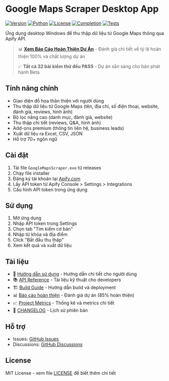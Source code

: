 # Google Maps Scraper Desktop App

[![Version](https://img.shields.io/badge/version-1.0.0-blue.svg)](https://github.com/hoanganh-hue/lazala)
[![Python](https://img.shields.io/badge/python-3.10+-green.svg)](https://www.python.org/)
[![License](https://img.shields.io/badge/license-MIT-orange.svg)](LICENSE)
[![Completion](https://img.shields.io/badge/completion-100%25-success.svg)](docs/BAO_CAO_HOAN_THANH_DU_AN.md)
[![Tests](https://img.shields.io/badge/tests-32%20passed-success.svg)](tests/)

Ứng dụng desktop Windows để thu thập dữ liệu từ Google Maps thông qua Apify API.

> 📊 **[Xem Báo Cáo Hoàn Thiện Dự Án](docs/BAO_CAO_HOAN_THANH_DU_AN.md)** - Đánh giá chi tiết về tỷ lệ hoàn thiện 100% và chất lượng dự án
> 
> ✅ **Tất cả 32 bài kiểm thử đều PASS** - Dự án sẵn sàng cho bản phát hành Beta

## Tính năng chính

- Giao diện đồ họa thân thiện với người dùng
- Thu thập dữ liệu từ Google Maps (tên, địa chỉ, số điện thoại, website, đánh giá, reviews, hình ảnh)
- Bộ lọc nâng cao (danh mục, đánh giá, website)
- Thu thập chi tiết (reviews, Q&A, hình ảnh)
- Add-ons premium (thông tin liên hệ, business leads)
- Xuất dữ liệu ra Excel, CSV, JSON
- Hỗ trợ 70+ ngôn ngữ

## Cài đặt

1. Tải file `GoogleMapsScraper.exe` từ releases
2. Chạy file installer
3. Đăng ký tài khoản tại [Apify.com](https://apify.com)
4. Lấy API token từ Apify Console > Settings > Integrations
5. Cấu hình API token trong ứng dụng

## Sử dụng

1. Mở ứng dụng
2. Nhập API token trong Settings
3. Chọn tab "Tìm kiếm cơ bản"
4. Nhập từ khóa và địa điểm
5. Click "Bắt đầu thu thập"
6. Xem kết quả và xuất dữ liệu

## Tài liệu

- 📖 [Hướng dẫn sử dụng](docs/huong_dan_su_dung.md) - Hướng dẫn chi tiết cho người dùng
- 📚 [API Reference](docs/api_reference.md) - Tài liệu kỹ thuật cho developers
- 🏗️ [Build Guide](BUILD.md) - Hướng dẫn build và deployment
- 📊 [Báo cáo hoàn thiện](docs/BAO_CAO_HOAN_THANH_DU_AN.md) - Đánh giá dự án (85% hoàn thiện)
- 📈 [Project Metrics](docs/PROJECT_METRICS.md) - Thống kê và metrics chi tiết
- 📝 [CHANGELOG](CHANGELOG.md) - Lịch sử phiên bản

## Hỗ trợ

- Issues: [GitHub Issues](https://github.com/hoanganh-hue/lazala/issues)
- Discussions: [GitHub Discussions](https://github.com/hoanganh-hue/lazala/discussions)

## License

MIT License - xem file [LICENSE](LICENSE) để biết thêm chi tiết
